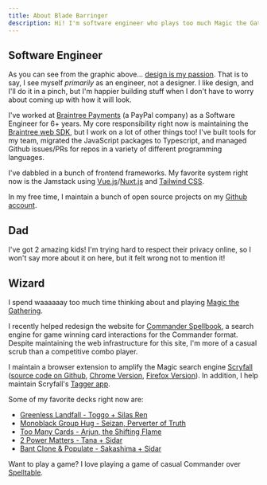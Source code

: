 ```yaml
---
title: About Blade Barringer
description: Hi! I'm software engineer who plays too much Magic the Gathering.
---
```


<div class="relative">
    <blade-face></blade-face>
</div>

<div data-section="software-engineer">

## Software Engineer

As you can see from the graphic above... [design is my passion](https://knowyourmeme.com/memes/graphic-design-is-my-passion). That is to say, I see myself _primarily_ as an engineer, not a designer. I like design, and I'll do it in a pinch, but I'm happier building stuff when I don't have to worry about coming up with how it will look.

I've worked at [Braintree Payments](https://www.braintreepayments.com/) (a PayPal company) as a Software Engineer for 6+ years. My core responsibility right now is maintaining the [Braintree web SDK](https://github.com/braintree/braintree-web), but I work on a lot of other things too! I've built tools for my team, migrated the JavaScript packages to Typescript, and managed Github issues/PRs for repos in a variety of different programming languages.

I've dabbled in a bunch of frontend frameworks. My favorite system right now is the Jamstack using [Vue.js](https://vuejs.org/)/[Nuxt.js](https://nuxtjs.org/) and [Tailwind CSS](https://tailwindcss.com/).

In my free time, I maintain a bunch of open source projects on my [Github account](https://github.com/crookedneighbor).

</div>

<div data-section="dad">

## Dad

I've got 2 amazing kids! I'm trying hard to respect their privacy online, so I won't say more about it on here, but it felt wrong not to mention it!

</div>

<div data-section="wizard">

## Wizard

I spend waaaaaay too much time thinking about and playing [Magic the Gathering](https://magic.wizards.com/).

I recently helped redesign the website for [Commander Spellbook](https://commanderspellbook.com), a search engine for game winning card interactions for the Commander format. Despite maintaining the web infrastructure for this site, I'm more of a casual scrub than a competitive combo player.

I maintain a browser extension to amplify the Magic search engine [Scryfall](https://scryfall.com) ([source code on Github](https://github.com/crookedneighbor/shambleshark), [Chrome Version](https://chrome.google.com/webstore/detail/shambleshark-unofficial-s/dapgnadfmfhacpgpoolibbhbmbabhael), [Firefox Version](https://addons.mozilla.org/en-US/firefox/addon/shambleshark/)). In addition, I help maintain Scryfall's [Tagger app](https://tagger.scryfall.com/).

Some of my favorite decks right now are:

- [<i data-emoji="🌋"></i> Greenless Landfall - Toggo + Silas Ren](https://scryfall.com/@blade/decks/464dd723-9247-4069-b645-e02ffb914554)
- [<i data-emoji="🤗"></i> Monoblack Group Hug - Seizan, Perverter of Truth](https://scryfall.com/@blade/decks/3f50165a-b384-421b-87e7-0623283833db)
- [<i data-emoji="🎶"></i> Too Many Cards - Arjun, the Shifting Flame](https://scryfall.com/@blade/decks/cf58119c-d8ef-4d35-9b9b-b4aa0960afae)
- [<i data-emoji="🌻"></i> 2 Power Matters - Tana + Sidar](https://scryfall.com/@blade/decks/5fb447ac-86d0-4c18-bc34-a9027f579d27)
- [<i data-emoji="🫂"></i> Bant Clone & Populate - Sakashima + Sidar](https://scryfall.com/@blade/decks/76450de3-8f58-484d-85bb-920c1b3482ea)

Want to play a game? I love playing a game of casual Commander over [Spelltable](https://spelltable.com/).

</div>

